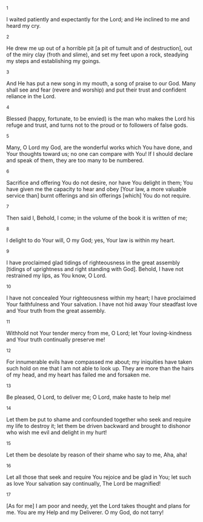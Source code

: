 <sup>1</sup> 

I waited patiently and expectantly for the Lord; and He inclined to me and heard my cry. 

<sup>2</sup> 

He drew me up out of a horrible pit [a pit of tumult and of destruction], out of the miry clay (froth and slime), and set my feet upon a rock, steadying my steps and establishing my goings. 

<sup>3</sup> 

And He has put a new song in my mouth, a song of praise to our God. Many shall see and fear (revere and worship) and put their trust and confident reliance in the Lord. 

<sup>4</sup> 

Blessed (happy, fortunate, to be envied) is the man who makes the Lord his refuge and trust, and turns not to the proud or to followers of false gods. 

<sup>5</sup> 

Many, O Lord my God, are the wonderful works which You have done, and Your thoughts toward us; no one can compare with You! If I should declare and speak of them, they are too many to be numbered. 

<sup>6</sup> 

Sacrifice and offering You do not desire, nor have You delight in them; You have given me the capacity to hear and obey [Your law, a more valuable service than] burnt offerings and sin offerings [which] You do not require. 

<sup>7</sup> 

Then said I, Behold, I come; in the volume of the book it is written of me; 

<sup>8</sup> 

I delight to do Your will, O my God; yes, Your law is within my heart. 

<sup>9</sup> 

I have proclaimed glad tidings of righteousness in the great assembly [tidings of uprightness and right standing with God]. Behold, I have not restrained my lips, as You know, O Lord. 

<sup>10</sup> 

I have not concealed Your righteousness within my heart; I have proclaimed Your faithfulness and Your salvation. I have not hid away Your steadfast love and Your truth from the great assembly. 

<sup>11</sup> 

Withhold not Your tender mercy from me, O Lord; let Your loving-kindness and Your truth continually preserve me! 

<sup>12</sup> 

For innumerable evils have compassed me about; my iniquities have taken such hold on me that I am not able to look up. They are more than the hairs of my head, and my heart has failed me and forsaken me. 

<sup>13</sup> 

Be pleased, O Lord, to deliver me; O Lord, make haste to help me! 

<sup>14</sup> 

Let them be put to shame and confounded together who seek and require my life to destroy it; let them be driven backward and brought to dishonor who wish me evil and delight in my hurt! 

<sup>15</sup> 

Let them be desolate by reason of their shame who say to me, Aha, aha! 

<sup>16</sup> 

Let all those that seek and require You rejoice and be glad in You; let such as love Your salvation say continually, The Lord be magnified! 

<sup>17</sup> 

[As for me] I am poor and needy, yet the Lord takes thought and plans for me. You are my Help and my Deliverer. O my God, do not tarry!